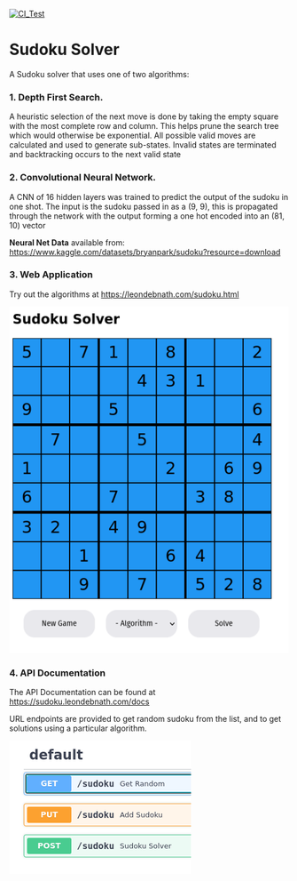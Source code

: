 [![CI_Test](https://github.com/S010MON/sudoku/actions/workflows/python-app.yml/badge.svg)](https://github.com/S010MON/sudoku/actions/workflows/python-app.yml)

# Sudoku Solver
A Sudoku solver that uses one of two algorithms:
### 1. Depth First Search.  
A heuristic selection of the next move is done by taking the empty square with the most complete row and column.  This helps prune the search tree which would otherwise be exponential.  All possible valid moves are calculated and used to generate sub-states.  Invalid states are terminated and backtracking occurs to the next valid state

### 2. Convolutional Neural Network.
A CNN of 16 hidden layers was trained to predict the output of the sudoku in one shot.  The input is the sudoku passed in as a (9, 9), this is propagated through the network with the output forming a  one hot encoded into an (81, 10) vector

**Neural Net Data** available from: https://www.kaggle.com/datasets/bryanpark/sudoku?resource=download

### 3. Web Application
Try out the algorithms at https://leondebnath.com/sudoku.html

![web_app.png](https://github.com/S010MON/sudoku/blob/master/web_app.png)


### 4. API Documentation
The API Documentation can be found at https://sudoku.leondebnath.com/docs

URL endpoints are provided to get random sudoku from the list, and to get solutions using a particular algorithm.

![api_docs.png](https://github.com/S010MON/sudoku/blob/master/api_docs.png)
